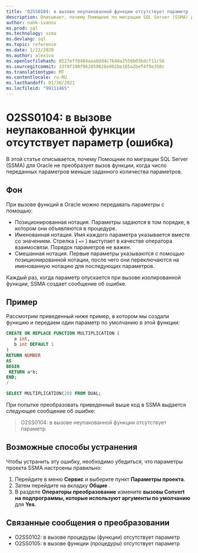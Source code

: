 ```yaml
---
title: 'O2SS0104: в вызове неупакованной функции отсутствует параметр (ошибка)'
description: Описывает, почему Помощник по миграции SQL Server (SSMA) для Oracle не преобразует вызов функции, когда число переданных параметров меньше заданного количества параметров.
author: nahk-ivanov
ms.prod: sql
ms.technology: ssma
ms.devlang: sql
ms.topic: reference
ms.date: 1/22/2020
ms.author: alexiva
ms.openlocfilehash: 0527eff0404aaa0dd4c7640a2550b03bdcf11c56
ms.sourcegitcommit: 33f0f190f962059826e002be165a2bef4f9e350c
ms.translationtype: MT
ms.contentlocale: ru-RU
ms.lasthandoff: 01/30/2021
ms.locfileid: "99211465"
---
```

# <a name="o2ss0104-unpackaged-function-call-is-missing-a-parameter-error"></a>O2SS0104: в вызове неупакованной функции отсутствует параметр (ошибка)

В этой статье описывается, почему Помощник по миграции SQL Server (SSMA) для Oracle не преобразует вызов функции, когда число переданных параметров меньше заданного количества параметров.

## <a name="background"></a>Фон

При вызове функций в Oracle можно передавать параметры с помощью:

* Позиционированная нотация. Параметры задаются в том порядке, в котором они объявляются в процедуре.
* Именованная нотация. Имя каждого параметра указывается вместе со значением. Стрелка ( `=>` ) выступает в качестве оператора взаимосвязи. Порядок параметров не важен.
* Смешанная нотация. Первые параметры указываются с помощью позиционированной нотации, после чего они переключаются на именованную нотацию для последующих параметров.

Каждый раз, когда параметр опускается при вызове изолированной функции, SSMA создает сообщение об ошибке.

## <a name="example"></a>Пример

Рассмотрим приведенный ниже пример, в котором мы создали функцию и передаем один параметр по умолчанию в этой функции:

```sql
CREATE OR REPLACE FUNCTION MULTIPLICATION (
   a int,
   b int DEFAULT 1
)
RETURN NUMBER
AS
BEGIN
 RETURN a*b;
END;
/

SELECT MULTIPLICATION(20) FROM DUAL;
```

При попытке преобразовать приведенный выше код в SSMA выдается следующее сообщение об ошибке:

> O2SS0104: в вызове неупакованной функции отсутствует параметр

## <a name="possible-remedies"></a>Возможные способы устранения

Чтобы устранить эту ошибку, необходимо убедиться, что параметры проекта SSMA настроены правильно:

1. Перейдите в меню **Сервис** и выберите пункт **Параметры проекта**.
2. Затем перейдите на вкладку **Общие** .
3. В разделе **Операторы преобразование** измените **вызовы Convert на подпрограммы, которые используют аргументы по умолчанию** для **Yes**.

## <a name="related-conversion-messages"></a>Связанные сообщения о преобразовании

* O2SS0102: в вызове процедуры (функции) отсутствует параметр
* O2SS0105: в вызове функции (процедуры) отсутствует параметр

